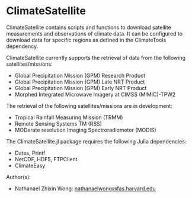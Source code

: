 # ClimateSatellite

ClimateSatellite contains scripts and functions to download satellite
measurements and observations of climate data.  It can be configured to download
data for specific regions as defined in the ClimateTools dependency.

ClimateSatellite currently supports the retrieval of data from the following
satellites/missions:
* Global Precipitation Mission (GPM) Research Product
* Global Precipitation Mission (GPM) Late NRT Product
* Global Precipitation Mission (GPM) Early NRT Product
* Morphed Integrated Microwave Imagery at CIMSS (MIMIC)-TPW2

The retrieval of the following satellites/missions are in development:
* Tropical Rainfall Measuring Mission (TRMM)
* Remote Sensing Systems TM (RSS)
* MODerate resolution Imaging Spectroradiometer (MODIS)

The ClimateSatellite.jl package requires the following Julia dependencies:
* Dates, Printf
* NetCDF, HDF5, FTPClient
* ClimateEasy

Author(s):
* Nathanael Zhixin Wong: nathanaelwong@fas.harvard.edu
